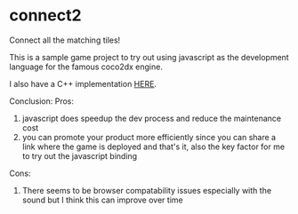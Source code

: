 # connect2
Connect all the matching tiles! 

This is a sample game project to try out using javascript as the development language for the famous coco2dx engine.

I also have a C++ implementation <a href="github.com/newcl/connect">HERE</a>.

Conclusion:
Pros:
<ol>
  <li>
  javascript does speedup the dev process and reduce the maintenance cost
  </li>
  <li>
  you can promote your product more efficiently since you can share a link where the game is deployed and that's it, also the key factor for me to try out the javascript binding 
  </li>
</ol>
Cons:
<ol>
  <li>
  There seems to be browser compatability issues especially with the sound but I think this can improve over time
  </li>
</ol>
